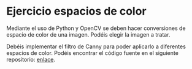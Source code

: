 # Ejercicio espacios de color

 

Mediante el uso de Python y OpenCV  se deben hacer conversiones de espacio de color de una imagen. 
Podéis elegir la imagen a tratar.

Debéis implementar el filtro de Canny para poder aplicarlo a diferentes espacios de color. 
Podéis encontrar el código fuente en el siguiente repositorio: [enlace](https://github.com/FienSoP/canny_edge_detector).


